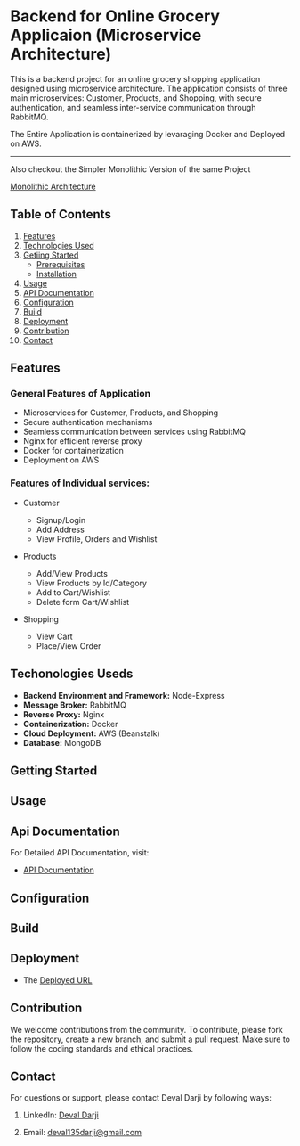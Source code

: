 # Backend for Online Grocery Applicaion (Microservice Architecture)

This is a backend project for an online grocery shopping application designed using microservice architecture. The application consists of three main microservices: Customer, Products, and Shopping, with secure authentication, and seamless inter-service communication through RabbitMQ. 

The Entire Application is containerized by levaraging Docker and Deployed on AWS.

---

Also checkout the Simpler Monolithic Version of the same Project

[Monolithic Architecture](https://github.com/Deval1807/Online-Grocery-Monolithic)

## Table of Contents

1. [Features](#features)
2. [Technologies Used](#technologies-used)
3. [Getiing Started](#getting-started)
    - [Prerequisites](#prerequisites)
    - [Installation](#installation)
4. [Usage](#usage)
5. [API Documentation](#api-documentation)
6. [Configuration](#configuration)
7. [Build](#build)
8. [Deployment](#deployment)
9. [Contribution](#contribution)
10. [Contact](#contact)


## Features

### General Features of Application

- Microservices for Customer, Products, and Shopping
- Secure authentication mechanisms
- Seamless communication between services using RabbitMQ
- Nginx for efficient reverse proxy
- Docker for containerization
- Deployment on AWS

### Features of Individual services:

- Customer
    - Signup/Login
    - Add Address
    - View Profile, Orders and Wishlist

- Products
    - Add/View Products
    - View Products by Id/Category
    - Add to Cart/Wishlist
    - Delete form Cart/Wishlist

- Shopping
    - View Cart
    - Place/View Order


## Techonologies Useds

- **Backend Environment and Framework:** Node-Express
- **Message Broker:** RabbitMQ
- **Reverse Proxy:** Nginx
- **Containerization:** Docker
- **Cloud Deployment:** AWS (Beanstalk)
- **Database:** MongoDB


## Getting Started


## Usage


## Api Documentation

For Detailed API Documentation, visit:

- [API Documentation](https://documenter.getpostman.com/view/33324941/2sA3XWdJot)


## Configuration


## Build


## Deployment

- The [Deployed URL](http://online-gocery.ap-south-1.elasticbeanstalk.com)


## Contribution

We welcome contributions from the community. To contribute, please fork the repository, create a new branch, and submit a pull request. Make sure to follow the coding standards and ethical practices. 


## Contact

For questions or support, please contact Deval Darji by following ways:

1. LinkedIn: [Deval Darji](https://www.linkedin.com/in/deval-darji-a15002226/)

2. Email: [deval135darji@gmail.com](mailto:deval135darji@gmail.com)